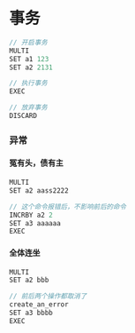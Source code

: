 # 事务

```js
// 开启事务
MULTI
SET a1 123
SET a2 2131

// 执行事务
EXEC

// 放弃事务
DISCARD
```

### 异常

#### 冤有头，债有主

```js
MULTI
SET a2 aass2222

// 这个命令报错后，不影响前后的命令
INCRBY a2 2
SET a3 aaaaaa
EXEC
```

#### 全体连坐

```js
MULTI
SET a2 bbb

// 前后两个操作都取消了
create_an_error
SET a3 bbbb
EXEC
```

